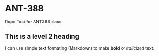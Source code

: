 # ANT-388
Repo Test for ANT388 class
## This is a level 2 heading
I can use simple text formating (Markdown) to make **bold** or *italicized* text.
